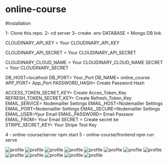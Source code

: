 # online-course

#Installation

1- Clone this repo.
2- cd server
3- create .env
  DATABASE = Mongo DB link

  CLOUDINARY_API_KEY = Your CLOUDINARY_API_KEY

  CLOUDINARY_API_SECRET = Your CLOUDINARY_API_SECRET

  CLOUDINARY_CLOUD_NAME = Your CLOUDINARY_CLOUD_NAME
  SECRET = Your CLOUDINARY_SECRET

  DB_HOST=localhost
  DB_PORT= Your_Port
  DB_NAME= online_course
  APP_PORT= App_Port
  PASSWORD_HASH= Create Password Hash


  ACCESS_TOKEN_SECRET_KEY= Create Acces_Token_Key
  REFRESH_TOKEN_SECRET_KEY= Create Refresh_Token_Key
  EMAIL_SERVICE= Nodemailler Settings
  EMAIL_HOST=Nodemailler Settings
  EMAIL_PORT=Nodemailler Settings
  EMAIL_SECURE=Nodemailler Settings
  EMAIL_USER=Ypur Email
  EMAIL_PASSWORD= Email Passwor
  EMAIL_FROM= Your Email
  SECRET = Create secret ke
  STRIPE_SECRET_KEY= Your Stripe Test Key

4 - online-course/server
    npm start
5 - online-course/frontend
    npm run serve

![profile](https://github.com/nurovic/online-course/blob/main/image-files/1.PNG?raw=true)
![profile](https://github.com/nurovic/online-course/blob/main/image-files/2.PNG?raw=true)
![profile](https://github.com/nurovic/online-course/blob/main/image-files/3.png?raw=true)
![profile](https://github.com/nurovic/online-course/blob/main/image-files/4.PNG?raw=true)
![profile](https://github.com/nurovic/online-course/blob/main/image-files/5.PNG?raw=true)
![profile](https://github.com/nurovic/online-course/blob/main/image-files/6.PNG?raw=true)
![profile](https://github.com/nurovic/online-course/blob/main/image-files/7.PNG?raw=true)
![profile](https://github.com/nurovic/online-course/blob/main/image-files/8.PNG?raw=true)
![profile](https://github.com/nurovic/online-course/blob/main/image-files/9.PNG?raw=true)
![profile](https://github.com/nurovic/online-course/blob/main/image-files/10.PNG?raw=true)
![profile](https://github.com/nurovic/online-course/blob/main/image-files/11.PNG?raw=true)
![profile](https://github.com/nurovic/online-course/blob/main/image-files/12.PNG?raw=true)
![profile](https://github.com/nurovic/online-course/blob/main/image-files/13.PNG?raw=true)

